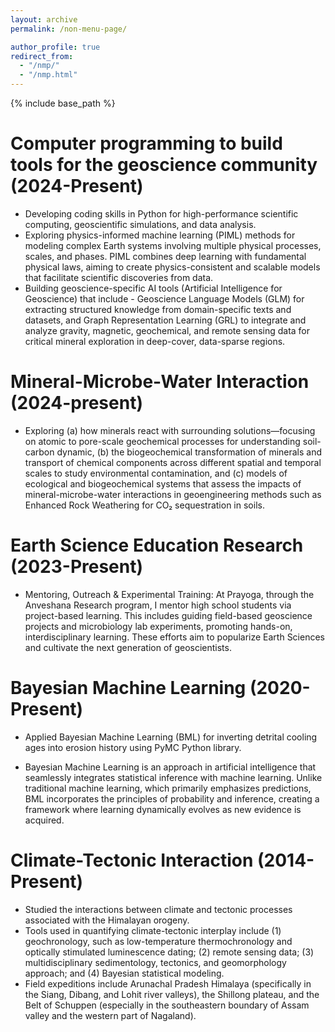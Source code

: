 ```yaml
---
layout: archive
permalink: /non-menu-page/

author_profile: true
redirect_from: 
  - "/nmp/"
  - "/nmp.html"
---
```

{% include base_path %}

# Computer programming to build tools for the geoscience community (2024-Present)

* Developing coding skills in Python for high-performance scientific computing, geoscientific simulations, and data analysis.
* Exploring physics-informed machine learning (PIML) methods for modeling complex Earth systems involving multiple physical processes, scales, and phases. PIML combines deep learning with fundamental physical laws, aiming to create physics-consistent and scalable models that facilitate scientific discoveries from data.
* Building geoscience-specific AI tools (Artificial Intelligence for Geoscience) that include - Geoscience Language Models (GLM) for extracting structured knowledge from domain-specific texts and datasets, and Graph Representation Learning (GRL) to integrate and analyze gravity, magnetic, geochemical, and remote sensing data for critical mineral exploration in deep-cover, data-sparse regions.

# Mineral-Microbe-Water Interaction (2024-present)

* Exploring (a) how minerals react with surrounding solutions—focusing on atomic to pore-scale geochemical processes for understanding soil-carbon dynamic, (b) the biogeochemical transformation of minerals and transport of chemical components across different spatial and temporal scales to study environmental contamination, and (c) models of ecological and biogeochemical systems that assess the impacts of mineral-microbe-water interactions in geoengineering methods such as Enhanced Rock Weathering for CO₂ sequestration in soils.

# Earth Science Education Research (2023-Present)

* Mentoring, Outreach & Experimental Training: At Prayoga, through the Anveshana Research program, I mentor high school students via project-based learning. This includes guiding field-based geoscience projects and microbiology lab experiments, promoting hands-on, interdisciplinary learning. These efforts aim to popularize Earth Sciences and cultivate the next generation of geoscientists.
  
# Bayesian Machine Learning (2020-Present)

* Applied Bayesian Machine Learning (BML) for inverting detrital cooling ages into erosion history using PyMC Python library.

* Bayesian Machine Learning is an approach in artificial intelligence that seamlessly integrates statistical inference with machine learning. Unlike traditional machine learning, which primarily emphasizes predictions, BML incorporates the principles of probability and inference, creating a framework where learning dynamically evolves as new evidence is acquired.
   
# Climate-Tectonic Interaction (2014-Present)

* Studied the interactions between climate and tectonic processes associated with the Himalayan orogeny.
* Tools used in quantifying climate-tectonic interplay include (1) geochronology, such as low-temperature thermochronology and optically stimulated luminescence dating; (2) remote sensing data; (3) multidisciplinary sedimentology, tectonics, and geomorphology approach; and (4) Bayesian statistical modeling.
* Field expeditions include Arunachal Pradesh Himalaya (specifically in the Siang, Dibang, and Lohit river valleys), the Shillong plateau, and the Belt of Schuppen (especially in the southeastern boundary of Assam valley and the western part of Nagaland).




